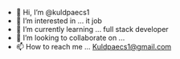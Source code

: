 - 👋 Hi, I’m @kuldpaecs1
- 👀 I’m interested in ... it job
- 🌱 I’m currently learning ... full stack developer
- 💞️ I’m looking to collaborate on ...
- 📫 How to reach me ... Kuldpaecs1@gmail.com

<!---
kuldpaecs1/kuldpaecs1 is a ✨ special ✨ repository because its `README.md` (this file) appears on your GitHub profile.
You can click the Preview link to take a look at your changes.
--->
